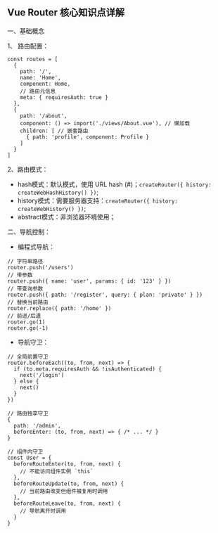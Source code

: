 ## Vue Router 核心知识点详解

一、基础概念

1、 路由配置：
```
const routes = [
  {
    path: '/',
    name: 'Home',
    component: Home,
    // 路由元信息
    meta: { requiresAuth: true }
  },
  {
    path: '/about',
    component: () => import('./views/About.vue'), // 懒加载
    children: [ // 嵌套路由
      { path: 'profile', component: Profile }
    ]
  }
]
```
2、路由模式：
- hash模式：默认模式，使用 URL hash (#)；`createRouter({ history: createWebHashHistory() })`;
- history模式：需要服务器支持：`createRouter({ history: createWebHistory() })`;
- abstract模式：非浏览器环境使用；

二、导航控制：
- 编程式导航：
```
// 字符串路径
router.push('/users')
// 带参数
router.push({ name: 'user', params: { id: '123' } })
// 带查询参数
router.push({ path: '/register', query: { plan: 'private' } })
// 替换当前路由
router.replace({ path: '/home' })
// 前进/后退
router.go(1)
router.go(-1)
```
- 导航守卫：
```
// 全局前置守卫
router.beforeEach((to, from, next) => {
  if (to.meta.requiresAuth && !isAuthenticated) {
    next('/login')
  } else {
    next()
  }
})

// 路由独享守卫
{
  path: '/admin',
  beforeEnter: (to, from, next) => { /* ... */ }
}

// 组件内守卫
const User = {
  beforeRouteEnter(to, from, next) {
    // 不能访问组件实例 `this`
  },
  beforeRouteUpdate(to, from, next) {
    // 当前路由改变但组件被复用时调用
  },
  beforeRouteLeave(to, from, next) {
    // 导航离开时调用
  }
}
```







